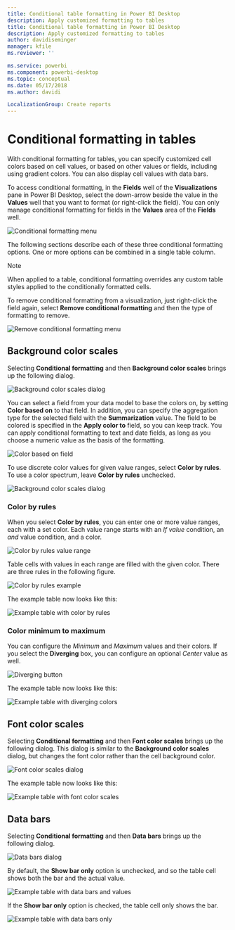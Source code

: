 ```yaml
---
title: Conditional table formatting in Power BI Desktop
description: Apply customized formatting to tables
title: Conditional table formatting in Power BI Desktop
description: Apply customized formatting to tables
author: davidiseminger
manager: kfile
ms.reviewer: ''

ms.service: powerbi
ms.component: powerbi-desktop
ms.topic: conceptual
ms.date: 05/17/2018
ms.author: davidi

LocalizationGroup: Create reports
---
```

# Conditional formatting in tables 
With conditional formatting for tables, you can specify customized cell colors based on cell values, or based on other values or fields, including using gradient colors. You can also display cell values with data bars. 

To access conditional formatting, in the **Fields** well of the **Visualizations** pane in Power BI Desktop, select the down-arrow beside the value in the **Values** well that you want to format (or right-click the field). You can only manage conditional formatting for fields in the **Values** area of the **Fields** well.

![Conditional formatting menu](media/desktop-conditional-table-formatting/table-formatting-0-popup-menu.png)

The following sections describe each of these three conditional formatting options. One or more options can be combined in a single table column.

> [!NOTE]
> When applied to a table, conditional formatting overrides any custom table styles applied to the conditionally formatted cells.

To remove conditional formatting from a visualization, just right-click the field again, select **Remove conditional formatting** and then the type of formatting to remove.

![Remove conditional formatting menu](media/desktop-conditional-table-formatting/table-formatting-1-remove.png)

## Background color scales

Selecting **Conditional formatting** and then **Background color scales** brings up the following dialog.

![Background color scales dialog](media/desktop-conditional-table-formatting/table-formatting-1-default-dialog.png)

You can select a field from your data model to base the colors on, by setting **Color based on** to that field. In addition, you can specify the aggregation type for the selected field with the **Summarization** value. The field to be colored is specified in the **Apply color to** field, so you can keep track. You can apply conditional formatting to text and date fields, as long as you choose a numeric value as the basis of the formatting.

![Color based on field](media/desktop-conditional-table-formatting/table-formatting-1-apply-color-to.png)

To use discrete color values for given value ranges, select **Color by rules**. To use a color spectrum, leave **Color by rules** unchecked. 

![Background color scales dialog](media/desktop-conditional-table-formatting/table-formatting-1-color-by-rules-dialog.png)

### Color by rules

When you select **Color by rules**, you can enter one or more value ranges, each with a set color.  Each value range starts with an *If value* condition, an *and* value condition, and a color.

![Color by rules value range](media/desktop-conditional-table-formatting/table-formatting-1-color-by-rules-if-value.png)

Table cells with values in each range are filled with the given color. There are three rules in the following figure.

![Color by rules example](media/desktop-conditional-table-formatting/table-formatting-1-color-by-rules.png)

The example table now looks like this:

![Example table with color by rules](media/desktop-conditional-table-formatting/table-formatting-1-color-by-rules-table.png)


### Color minimum to maximum

You can configure the *Minimum* and *Maximum* values and their colors. If you select the **Diverging** box, you can configure an optional *Center* value as well.

![Diverging button](media/desktop-conditional-table-formatting/table-formatting-1-diverging.png)

The example table now looks like this:

![Example table with diverging colors](media/desktop-conditional-table-formatting/table-formatting-1-diverging-table.png)

## Font color scales

Selecting **Conditional formatting** and then **Font color scales** brings up the following dialog. This dialog is similar to the **Background color scales** dialog, but changes the font color rather than the cell background color.

![Font color scales dialog](media/desktop-conditional-table-formatting/table-formatting-2-diverging.png)

The example table now looks like this:

![Example table with font color scales](media/desktop-conditional-table-formatting/table-formatting-2-table.png)

## Data bars

Selecting **Conditional formatting** and then **Data bars** brings up the following dialog. 

![Data bars dialog](media/desktop-conditional-table-formatting/table-formatting-3-default.png)

By default, the **Show bar only** option is unchecked, and so the table cell shows both the bar and the actual value.

![Example table with data bars and values](media/desktop-conditional-table-formatting/table-formatting-3-default-table.png)

If the **Show bar only** option is checked, the table cell only shows the bar.

![Example table with data bars only](media/desktop-conditional-table-formatting/table-formatting-3-default-table-bars.png)
